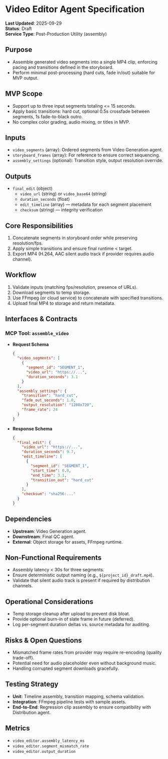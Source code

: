 # Video Editor Agent Specification

**Last Updated**: 2025-09-29  
**Status**: Draft  
**Service Type**: Post-Production Utility (assembly)

## Purpose
- Assemble generated video segments into a single MP4 clip, enforcing pacing and transitions defined in the storyboard.
- Perform minimal post-processing (hard cuts, fade in/out) suitable for MVP output.

## MVP Scope
- Support up to three input segments totaling <= 15 seconds.
- Apply basic transitions: hard cut, optional 0.5s crossfade between segments, 1s fade-to-black outro.
- No complex color grading, audio mixing, or titles in MVP.

## Inputs
- `video_segments` (array): Ordered segments from Video Generation agent.
- `storyboard_frames` (array): For reference to ensure correct sequencing.
- `assembly_settings` (optional): Transition style, output resolution override.

## Outputs
- `final_edit` (object)
  - `video_url` (string) or `video_base64` (string)
  - `duration_seconds` (float)
  - `edit_timeline` (array) — metadata for each segment placement
  - `checksum` (string) — integrity verification

## Core Responsibilities
1. Concatenate segments in storyboard order while preserving resolution/fps.
2. Apply simple transitions and ensure final runtime < target.
3. Export MP4 (H.264, AAC silent audio track if provider requires audio channel).

## Workflow
1. Validate inputs (matching fps/resolution, presence of URLs).
2. Download segments to temp storage.
3. Use FFmpeg (or cloud service) to concatenate with specified transitions.
4. Upload final MP4 to storage and return metadata.

## Interfaces & Contracts
### MCP Tool: `assemble_video`
- **Request Schema**
  ```json
  {
    "video_segments": [
      {
        "segment_id": "SEGMENT_1",
        "video_url": "https://...",
        "duration_seconds": 3.1
      }
    ],
    "assembly_settings": {
      "transition": "hard_cut",
      "fade_out_seconds": 1.0,
      "output_resolution": "1280x720",
      "frame_rate": 24
    }
  }
  ```
- **Response Schema**
  ```json
  {
    "final_edit": {
      "video_url": "https://...",
      "duration_seconds": 9.7,
      "edit_timeline": [
        {
          "segment_id": "SEGMENT_1",
          "start_time": 0.0,
          "end_time": 3.1,
          "transition_out": "hard_cut"
        }
      ],
      "checksum": "sha256:..."
    }
  }
  ```

## Dependencies
- **Upstream**: Video Generation agent.
- **Downstream**: Final QC agent.
- **External**: Object storage for assets, FFmpeg runtime.

## Non-Functional Requirements
- Assembly latency < 30s for three segments.
- Ensure deterministic output naming (e.g., `${project_id}_draft.mp4`).
- Validate that silent audio track is present if required by distribution channels.

## Operational Considerations
- Temp storage cleanup after upload to prevent disk bloat.
- Provide optional burn-in of slate frame in future (deferred).
- Log per-segment duration deltas vs. source metadata for auditing.

## Risks & Open Questions
- Mismatched frame rates from provider may require re-encoding (quality trade-off).
- Potential need for audio placeholder even without background music.
- Handling corrupted segment downloads gracefully.

## Testing Strategy
- **Unit**: Timeline assembly, transition mapping, schema validation.
- **Integration**: FFmpeg pipeline tests with sample assets.
- **End-to-End**: Regression clip assembly to ensure compatibility with Distribution agent.

## Metrics
- `video_editor.assembly_latency_ms`
- `video_editor.segment_mismatch_rate`
- `video_editor.output_duration`
